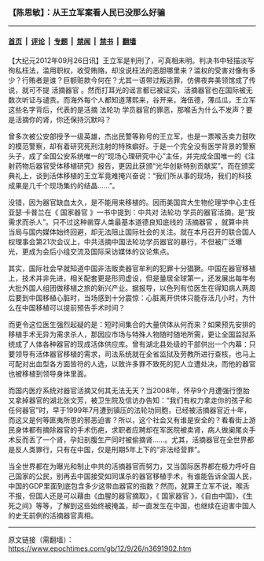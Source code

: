 ### 【陈思敏】：从王立军案看人民已没那么好骗

---

#### [首页](../../../..?n3691902) &nbsp;|&nbsp; [评论](../../../../../epoch-comment?n3691902) &nbsp;|&nbsp; [专题](../../../../../epoch-special?n3691902) &nbsp;|&nbsp; [禁闻](../../../../../epoch-news?n3691902) &nbsp;|&nbsp; [禁书](../../../../../books?n3691902) &nbsp;|&nbsp; [翻墙](https://github.com/gfw-breaker/nogfw/blob/master/README.md?n3691902)


<div class="post_content" id="artbody" itemprop="articleBody">
 <!-- article content begin -->
 <p>
  【大纪元2012年09月26日讯】王立军是判刑了，可真相未明。判决书中轻描淡写徇私枉法，滥用职权，收受贿赂，却没说枉法的恶胆哪里来？滥权的受害对像有多少？行贿者是谁？巨额赃款今何在？尤其一语带过叛逃罪，仿佛夜奔美领馆成了传说，就可不提
  <ok href="https://www.epochtimes.com/gb/tag/%E6%B4%BB%E6%91%98%E5%99%A8%E5%AE%98.html">
   活摘器官
  </ok>
  。然而打耳光的谣言都已被证实，活摘器官也在国际被无数次听证与谴责。而海外每个人都知道薄熙来，谷开来，海伍德，薄瓜瓜，王立军这些名字背后，代表的是活摘
  <ok href="https://www.epochtimes.com/gb/tag/%E6%B3%95%E8%BD%AE%E5%8A%9F.html">
   法轮功
  </ok>
  学员器官的罪恶，那喉舌为什么不发声？要是活摘你的肾，你还保持沉默吗？
 </p>
 <p>
  曾多次被公安部授予一级英雄，杰出民警等称号的王立军，也是一票喉舌卖力鼓吹的模范警察，却有着研究死刑注射的特殊癖好。于是一个完全没有医学背景的警察头子，成了全国公安系统唯一的“现场心理研究中心”主任，并完成全国唯一的《注射药物后器官受体移植研究》报告，更因此获颁“光华创新特别贡献奖”。而在颁奖典礼上，谈到活体移植的王立军竟难掩兴奋说：“我们所从事的现场，我们的科技成果是几千个现场集约的结晶……”。
 </p>
 <p>
  没错，因为器官缺血太久，是不能用来移植的。因而美国宾大生物伦理学中心主任亚瑟‧卡普兰在《
  <ok href="https://www.epochtimes.com/gb/tag/%E5%9B%BD%E5%AE%B6%E5%99%A8%E5%AE%98.html">
   国家器官
  </ok>
  》一书中提到：中共对
  <ok href="https://www.epochtimes.com/gb/tag/%E6%B3%95%E8%BD%AE%E5%8A%9F.html">
   法轮功
  </ok>
  学员的器官活摘，是“按需求而杀人”。只不过这种凿穿人类最基本道德良知底线的
  <ok href="https://www.epochtimes.com/gb/tag/%E6%B4%BB%E6%91%98%E5%99%A8%E5%AE%98.html">
   活摘器官
  </ok>
  ，就算中共当局与国内媒体始终回避，却无法阻止国际社会的关注。就在本月召开的联合国人权理事会第21次会议上，中共活摘中国法轮功学员器官的暴行，不但被广泛曝光，更成为会后小组交流及国际采访媒体的议论焦点。
 </p>
 <p>
  其实，国际社会早就知道中国非法贩卖器官牟利的犯罪十分猖獗。中国在器官移植上，技术并非先进，相关配套更是形同虚设，但是量居全球第一，还发展出每年有大批外国人组团做移植之旅的新兴产业。据报导，以色列有位医生在得知病人两周后要到中国移植心脏时，当场感到十分震惊：心脏离开供体只能存活几小时，为什么在中国移植可以提前预告手术时间？
 </p>
 <p>
  而更令这位医生强烈起疑的是：短时间集合的大量供体从何而来？如果预先安排的移植手术无异为需求杀人，那因应市场与特殊人物随时随地所需，更让全国监狱系统成了人体各种器官的现成活体供应库。曾有湖北县处级的干部供出一个内幕：只要领导有活体器官移植的需求，司法系统就在全省监狱及劳教所进行查核，也马上可配对出血型各方面皆符的人选，以致许多罪不致死的犯人立遭处决，而他的器官也被移植到领导身体里面。
 </p>
 <p>
  而国内医疗系统对器官活摘又何其无法无天？当2008年，怀孕9个月遭强行堕胎又拿掉器官的湖北张文芳，被卫生院及信访办告知：“我们有权力拿走你的孩子和任何器官”时，早于1999年7月遭到镇压的法轮功同胞，已经被活摘器官近十年，而这又是何等匪夷所思的邪恶迫害？所以，这个社会又有谁是安全的？看看街上游民身体都有摘除器官的手术伤疤，求职者应聘却在军医院被卖肾，病人做阑尾炎手术反而丢了一个肾，孕妇剖腹生产同时被偷摘肾……。尤其，活摘器官在全世界都是反人类罪行，只有在中国，仅是刑期5年上下的“非法经营罪”。
 </p>
 <p>
  当全世界都在为曝光和制止中共的活摘器官而努力，又当国际医界都在极力呼吁自己国家的公民，别再去中国接受如同谋杀的器官移植手术，有谁能告诉全国人民，中国的GDP里面到底包含多少这带血器官的指数？然而，就算王立军不说，喉舌不报，但国人还是可以藉由《血腥的器官摘取》，《
  <ok href="https://www.epochtimes.com/gb/tag/%E5%9B%BD%E5%AE%B6%E5%99%A8%E5%AE%98.html">
   国家器官
  </ok>
  》，《自由中国》，《生死之间》等等，了解到这些始终被掩盖，却一直发生在中国，也继续在迫害中国人的史无前例的活摘器官真相。
 </p>
 <p>
  <!-- article content end -->
  <div id="below_article_ad">
  </div>
 </p>
</div>


---

原文链接（需翻墙）：https://www.epochtimes.com/gb/12/9/26/n3691902.htm